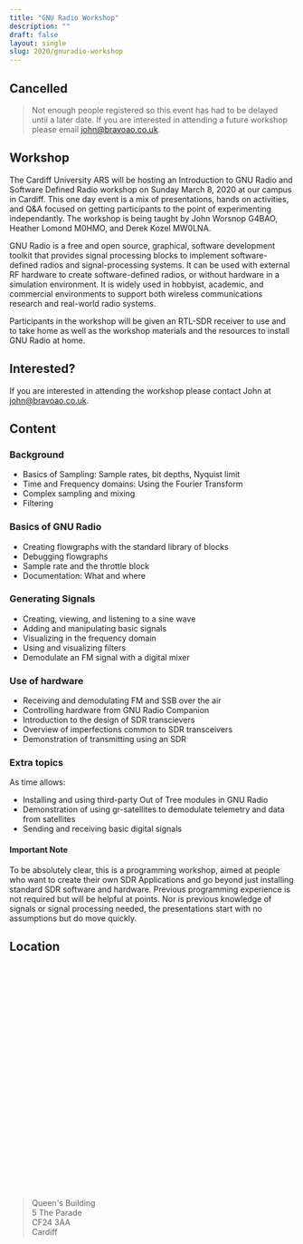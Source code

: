 ```yaml
---
title: "GNU Radio Workshop"
description: ""
draft: false
layout: single
slug: 2020/gnuradio-workshop
---
```


## Cancelled

> Not enough people registered so this event has had to be delayed until a later date. If you are interested in attending a future workshop please email <a href="mailto:john@bravoao.co.uk">john@bravoao.co.uk</a>.

## Workshop

The Cardiff University ARS will be hosting an Introduction to GNU Radio and Software Defined Radio workshop on Sunday March 8, 2020 at our campus in Cardiff. This one day event is a mix of presentations, hands on activities, and Q&A focused on getting participants to the point of experimenting independantly. The workshop is being taught by John Worsnop G4BAO, Heather Lomond M0HMO, and Derek Kozel MW0LNA.

GNU Radio is a free and open source, graphical, software development toolkit that provides signal processing blocks to implement software-defined radios and signal-processing systems. It can be used with external RF hardware to create software-defined radios, or without hardware in a simulation environment. It is widely used in hobbyist, academic, and commercial environments to support both wireless communications research and real-world radio systems.

Participants in the workshop will be given an RTL-SDR receiver to use and to take home as well as the workshop materials and the resources to install GNU Radio at home. 

## Interested?

If you are interested in attending the workshop please contact John at <a href="mailto:john@bravoao.co.uk">john@bravoao.co.uk</a>.

## Content

### Background

* Basics of Sampling: Sample rates, bit depths, Nyquist limit
* Time and Frequency domains: Using the Fourier Transform
* Complex sampling and mixing
* Filtering

### Basics of GNU Radio

* Creating flowgraphs with the standard library of blocks
* Debugging flowgraphs
* Sample rate and the throttle block
* Documentation: What and where

### Generating Signals

* Creating, viewing, and listening to a sine wave
* Adding and manipulating basic signals
* Visualizing in the frequency domain
* Using and visualizing filters
* Demodulate an FM signal with a digital mixer

### Use of hardware

* Receiving and demodulating FM and SSB over the air
* Controlling hardware from GNU Radio Companion
* Introduction to the design of SDR transcievers
* Overview of imperfections common to SDR transceivers
* Demonstration of transmitting using an SDR

### Extra topics

As time allows:

* Installing and using third-party Out of Tree modules in GNU Radio
* Demonstration of using gr-satellites to demodulate telemetry and data from satellites
* Sending and receiving basic digital signals

#### Important Note 

To be absolutely clear, this is a programming workshop, aimed at people who want to create their own SDR Applications and go beyond just installing standard SDR software and hardware. Previous programming experience is not required but will be helpful at points. Nor is previous knowledge of signals or signal processing needed, the presentations start with no assumptions but do move quickly. 

## Location

<link rel="stylesheet" href="https://unpkg.com/leaflet@1.4.0/dist/leaflet.css"
  integrity="sha512-puBpdR0798OZvTTbP4A8Ix/l+A4dHDD0DGqYW6RQ+9jxkRFclaxxQb/SJAWZfWAkuyeQUytO7+7N4QKrDh+drA=="
  crossorigin=""/>

<script src="https://unpkg.com/leaflet@1.4.0/dist/leaflet.js"
  integrity="sha512-QVftwZFqvtRNi0ZyCtsznlKSWOStnDORoefr1enyq5mVL4tmKB3S/EnC3rRJcxCPavG10IcrVGSmPh6Qw5lwrg=="
  crossorigin=""></script>

<div id="mapid" style="height: 400px"></div>

<script>
  var mymap = L.map('mapid').setView([51.4835,-3.1717], 8);
  var marker = L.marker([51.4835,-3.170]).addTo(mymap);
  marker.bindPopup("Cardiff University").openPopup();

  L.tileLayer('https://api.tiles.mapbox.com/v4/{id}/{z}/{x}/{y}.png?access_token={accessToken}', {
    attribution: 'Map data &copy; <a href="https://www.openstreetmap.org/">OpenStreetMap</a> contributors, <a href="https://creativecommons.org/licenses/by-sa/2.0/">CC-BY-SA</a>, Imagery © <a href="https://www.mapbox.com/">Mapbox</a>',
    maxZoom: 18,
    id: 'mapbox.streets',
    accessToken: 'pk.eyJ1IjoiY2FyZGlmZmFycyIsImEiOiJjanFvMGpvZDUwYXNtNDhwc21qZnQ0a21lIn0.d75xS1Kq8ls8pDlnAMB3gg'
  }).addTo(mymap);

</script>

> Queen's Building  
> 5 The Parade  
> CF24 3AA  
> Cardiff

